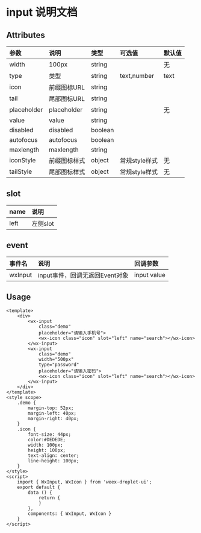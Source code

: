 # input 说明文档

## Attributes

| 参数 | 说明 | 类型 | 可选值 | 默认值 |
| :--- | :--- | :--- | :--- | :--- |
| width | 100px | string |  | 无 |
| type | 类型 | string | text,number | text |
| icon | 前缀图标URL | string |  |  |
| tail | 尾部图标URL | string |  |  |
| placeholder | placeholder | string |  | 无 |
| value | value | string |  |  |
| disabled | disabled | boolean |  |  |
| autofocus | autofocus | boolean |  |  |
| maxlength | maxlength | string |  |  |
| iconStyle | 前缀图标样式 | object | 常规style样式 | 无 |
| tailStyle | 尾部图标样式 | object | 常规style样式 | 无 |

## slot

| name | 说明 |
| :--- | :--- |
| left | 左侧slot |

## event

| 事件名 | 说明 | 回调参数 |
| :--- | :--- | :--- |
| wxInput | input事件，回调无返回Event对象 | input value |

## Usage

```
<template>
    <div>
        <wx-input 
            class="demo"
            placeholder="请输入手机号">
            <wx-icon class="icon" slot="left" name="search"></wx-icon>
        </wx-input>                
        <wx-input 
            class="demo"
            width="500px"
            type="password"
            placeholder="请输入密码">
            <wx-icon class="icon" slot="left" name="search"></wx-icon>
        </wx-input>
    </div>
</template>
<style scope>
    .demo {
        margin-top: 52px;
        margin-left: 40px;
        margin-right: 40px;
    }
    .icon {
        font-size: 44px;
        color:#DEDEDE;
        width: 100px;
        height: 100px;
        text-align: center;
        line-height: 100px;
    }
</style>
<script>
    import { WxInput, WxIcon } from 'weex-droplet-ui';
    export default {
        data () {
            return {
            }
        },
        components: { WxInput, WxIcon }
    }
</script>
```



